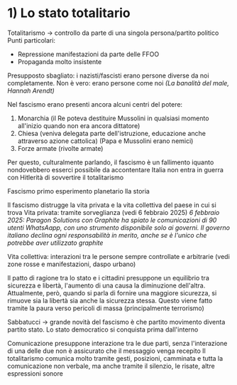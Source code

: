 # 1) Lo stato totalitario

Totalitarismo -> controllo da parte di una singola persona/partito politico
Punti particolari:
- Repressione manifestazioni da parte delle FFOO
- Propaganda molto insistente

Presupposto sbagliato: i nazisti/fascisti erano persone diverse da noi completamente. Non è vero: erano persone come noi *(La banalità del male, Hannah Arendt)*

Nel fascismo erano presenti ancora alcuni centri del potere:
1) Monarchia (il Re poteva destituire Mussolini in qualsiasi momento all'inizio quando non era ancora dittatore)
2) Chiesa (veniva delegata parte dell'istruzione, educazione anche attraverso azione cattolica) (Papa e Mussolini erano nemici)
3) Forze armate (rivolte armate)

Per questo, culturalmente parlando, il fascismo è un fallimento iquanto nondovebbero esserci possibile da accontentare Italia non entra in guerra con Hitlerità di sovvertire il totalitarismo

Fascismo primo esperimento planetario lla storia

Il fascismo distrugge la vita privata e la vita collettiva del paese in cui si trova
Vita privata: tramite sorveglianza (vedi 6 febbraio 2025)
*6 febbraio 2025: Paragon Solutions con Graphite ha spiato le comunicazioni di 90 utenti WhatsAapp, con uno strumento disponibile solo ai governi. Il governo italiano declina ogni responsabilità in merito, anche se è l'unico che potrebbe aver utilizzato graphite*

Vita collettiva: interazioni tra le persone sempre controllate e arbitrarie (vedi zone rosse e manifestazioni, daspo urbano)

Il patto di ragione tra lo stato e i cittadini presuppone un equilibrio tra sicurezza e libertà, l'aumento di una causa la diminuzione dell'altra. Attualmente, però, quando si parla di fornire una maggiore sicurezza, si rimuove sia la libertà sia anche la sicurezza stessa.
Questo viene fatto tramite la paura verso pericoli di massa (principalmente terrorismo)

Sabbatucci -> grande novità del fascismo è che partito movimento diventa partito stato. Lo stato democratico si conquista prima dall'interno

Comunicazione presuppone interazione tra le due parti, senza l'interazione di una delle due non è assicurato che il messaggio venga recepito
Il totalitarismo comunica molto tramite gesti, posizioni, camminata e tutta la comunicazione non verbale, ma anche tramite il silenzio, le risate, altre espressioni sonore